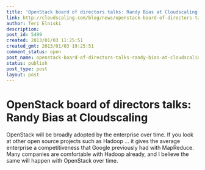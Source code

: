 ```yaml
---
title: 'OpenStack board of directors talks: Randy Bias at Cloudscaling'
link: http://cloudscaling.com/blog/news/openstack-board-of-directors-talks-randy-bias-at-cloudscaling/
author: Teri Elniski
description: 
post_id: 5499
created: 2013/01/03 11:25:51
created_gmt: 2013/01/03 19:25:51
comment_status: open
post_name: openstack-board-of-directors-talks-randy-bias-at-cloudscaling
status: publish
post_type: post
layout: post
---
```


# OpenStack board of directors talks: Randy Bias at Cloudscaling

OpenStack will be broadly adopted by the enterprise over time. If you look at other open source projects such as Hadoop … it gives the average enterprise a competitiveness that Google previously had with MapReduce. Many companies are comfortable with Hadoop already, and I believe the same will happen with OpenStack over time.
